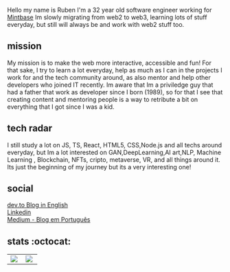 
Hello my name is Ruben I'm a 32 year old software engineer working for <a href="https://github.com/Mintbase">Mintbase</a>
Im slowly migrating from web2 to web3, learning lots of stuff everyday, but still will always be and work with web2 stuff too.

## mission
My mission is to make the web more interactive, accessible and fun! For that sake, I try to learn a lot everyday, help as much as I can in the projects I work for and the tech community around, as also mentor and help other developers who joined IT recently.
Im aware that Im a priviledge guy that had a father that work as developer since I born (1989), so for that I see that creating content and mentoring people is a way to retribute a bit on everything that I got since I was a kid.

## tech radar

I still study a lot on JS, TS, React, HTML5, CSS,Node.js and all techs around everyday, but Im a lot interested on GAN,DeepLearning,AI art,NLP, Machine Learning , Blockchain, NFTs, cripto, metaverse, VR, and all things around it. Its just the beginning of my journey but its a very interesting one!


## social
<p>
  <a href="https://dev.to/rubenmarcus/">dev.to Blog in English</a><br/>
  <a href="https://www.linkedin.com/in/rubenmarcus/">Linkedin</a><br/>
  <a href="https://medium.com/@rubenmarcus/">Medium - Blog em Português</a><br/>
</p>


## stats :octocat:
<center>
<table>
  <tr>
    <td><img align="left" padding-right="10px" src=https://github-readme-stats.vercel.app/api?username=rubenmarcus&show_icons=true ></td>
    <td><img align="left" padding-right="10px" src=https://github-readme-stats.vercel.app/api/top-langs/?username=rubenmarcus&show_icons=true&layout=compact></td>
  </tr>  
</table>
</center>
